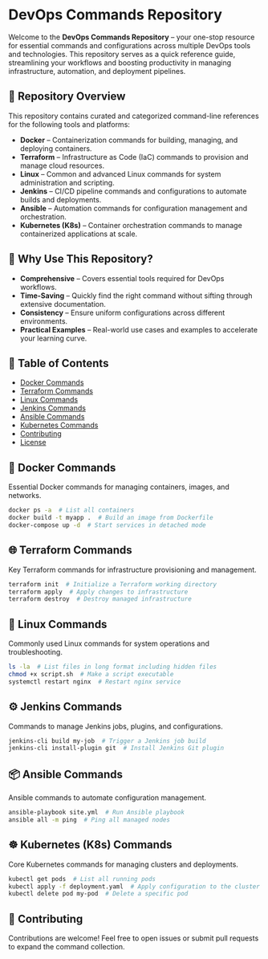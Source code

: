 # DevOps Commands Repository

Welcome to the **DevOps Commands Repository** – your one-stop resource for essential commands and configurations across multiple DevOps tools and technologies. This repository serves as a quick reference guide, streamlining your workflows and boosting productivity in managing infrastructure, automation, and deployment pipelines.

## 📂 Repository Overview

This repository contains curated and categorized command-line references for the following tools and platforms:

- **Docker** – Containerization commands for building, managing, and deploying containers.
- **Terraform** – Infrastructure as Code (IaC) commands to provision and manage cloud resources.
- **Linux** – Common and advanced Linux commands for system administration and scripting.
- **Jenkins** – CI/CD pipeline commands and configurations to automate builds and deployments.
- **Ansible** – Automation commands for configuration management and orchestration.
- **Kubernetes (K8s)** – Container orchestration commands to manage containerized applications at scale.

## 🚀 Why Use This Repository?

- **Comprehensive** – Covers essential tools required for DevOps workflows.
- **Time-Saving** – Quickly find the right command without sifting through extensive documentation.
- **Consistency** – Ensure uniform configurations across different environments.
- **Practical Examples** – Real-world use cases and examples to accelerate your learning curve.

## 📜 Table of Contents

- [Docker Commands](https://github.com/MASTHAN55/all-commands/blob/main/docker)
- [Terraform Commands](https://github.com/MASTHAN55/all-commands/blob/main/terraform)
- [Linux Commands](https://github.com/MASTHAN55/all-commands/blob/main/linux)
- [Jenkins Commands](https://github.com/MASTHAN55/all-commands/blob/main/jenkins)
- [Ansible Commands](https://github.com/MASTHAN55/all-commands/blob/main/ansible)
- [Kubernetes Commands](https://github.com/MASTHAN55/all-commands/blob/main/k8s)
- [Contributing](#contributing)
- [License](#license)

## 🐳 Docker Commands

Essential Docker commands for managing containers, images, and networks.

```bash
docker ps -a  # List all containers
docker build -t myapp .  # Build an image from Dockerfile
docker-compose up -d  # Start services in detached mode
```

## 🌐 Terraform Commands

Key Terraform commands for infrastructure provisioning and management.

```bash
terraform init  # Initialize a Terraform working directory
terraform apply  # Apply changes to infrastructure
terraform destroy  # Destroy managed infrastructure
```

## 🐧 Linux Commands

Commonly used Linux commands for system operations and troubleshooting.

```bash
ls -la  # List files in long format including hidden files
chmod +x script.sh  # Make a script executable
systemctl restart nginx  # Restart nginx service
```

## ⚙️ Jenkins Commands

Commands to manage Jenkins jobs, plugins, and configurations.

```bash
jenkins-cli build my-job  # Trigger a Jenkins job build
jenkins-cli install-plugin git  # Install Jenkins Git plugin
```

## 📦 Ansible Commands

Ansible commands to automate configuration management.

```bash
ansible-playbook site.yml  # Run Ansible playbook
ansible all -m ping  # Ping all managed nodes
```

## ☸️ Kubernetes (K8s) Commands

Core Kubernetes commands for managing clusters and deployments.

```bash
kubectl get pods  # List all running pods
kubectl apply -f deployment.yaml  # Apply configuration to the cluster
kubectl delete pod my-pod  # Delete a specific pod
```

## 🤝 Contributing

Contributions are welcome! Feel free to open issues or submit pull requests to expand the command collection.

